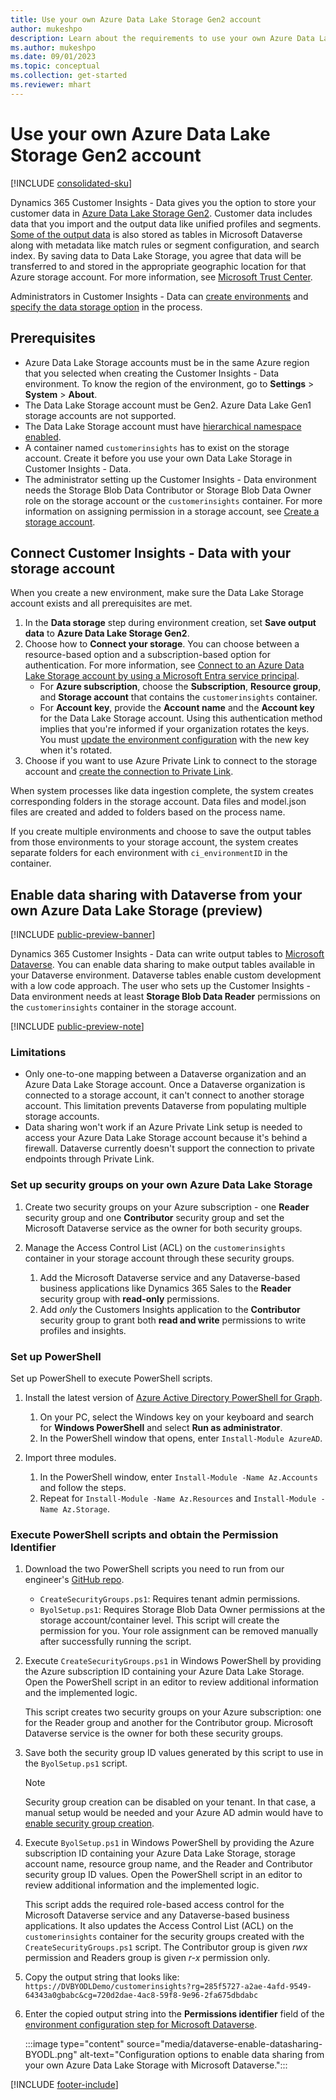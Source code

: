 ```yaml
---
title: Use your own Azure Data Lake Storage Gen2 account
author: mukeshpo
description: Learn about the requirements to use your own Azure Data Lake Storage account in Customer Insights - Data.
ms.author: mukeshpo
ms.date: 09/01/2023
ms.topic: conceptual
ms.collection: get-started
ms.reviewer: mhart
---
```


# Use your own Azure Data Lake Storage Gen2 account

[!INCLUDE [consolidated-sku](./includes/consolidated-sku.md)]

Dynamics 365 Customer Insights - Data gives you the option to store your customer data in [Azure Data Lake Storage Gen2](/azure/storage/blobs/data-lake-storage-introduction). Customer data includes data that you import and the output data like unified profiles and segments. [Some of the output data](tables.md#customer-insights---data-tables-in-dataverse) is also stored as tables in Microsoft Dataverse along with metadata like match rules or segment configuration, and search index. By saving data to Data Lake Storage, you agree that data will be transferred to and stored in the appropriate geographic location for that Azure storage account. For more information, see [Microsoft Trust Center](https://www.microsoft.com/trust-center).

Administrators in Customer Insights - Data can [create environments](create-environment.md) and [specify the data storage option](create-environment.md#step-2-configure-data-storage) in the process.

## Prerequisites

- Azure Data Lake Storage accounts must be in the same Azure region that you selected when creating the Customer Insights - Data environment. To know the region of the environment, go to **Settings** > **System** > **About**.
- The Data Lake Storage account must be Gen2. Azure Data Lake Gen1 storage accounts are not supported.
- The Data Lake Storage account must have [hierarchical namespace enabled](/azure/storage/blobs/data-lake-storage-namespace).
- A container named `customerinsights` has to exist on the storage account. Create it before you use your own Data Lake Storage in Customer Insights - Data.
- The administrator setting up the Customer Insights - Data environment needs the Storage Blob Data Contributor or Storage Blob Data Owner role on the storage account or the `customerinsights` container. For more information on assigning permission in a storage account, see [Create a storage account](/azure/storage/common/storage-account-create?toc=%2Fazure%2Fstorage%2Fblobs%2Ftoc.json&tabs=azure-portal).

## Connect Customer Insights - Data with your storage account

When you create a new environment, make sure the Data Lake Storage account exists and all prerequisites are met.

1. In the **Data storage** step during environment creation, set **Save output data** to **Azure Data Lake Storage Gen2**.
1. Choose how to **Connect your storage**. You can choose between a resource-based option and a subscription-based option for authentication. For more information, see [Connect to an Azure Data Lake Storage account by using a Microsoft Entra service principal](connect-service-principal.md).
   - For **Azure subscription**, choose the **Subscription**, **Resource group**, and **Storage account** that contains the `customerinsights` container.
   - For **Account key**, provide the **Account name** and the **Account key** for the Data Lake Storage account. Using this authentication method implies that you're informed if your organization rotates the keys. You must [update the environment configuration](manage-environments.md#edit-an-existing-environment) with the new key when it's rotated.
1. Choose if you want to use Azure Private Link to connect to the storage account and [create the connection to Private Link](private-link.md).

When system processes like data ingestion complete, the system creates corresponding folders in the storage account. Data files and model.json files are created and added to folders based on the process name.

If you create multiple environments and choose to save the output tables from those environments to your storage account, the system creates separate folders for each environment with `ci_environmentID` in the container.

## Enable data sharing with Dataverse from your own Azure Data Lake Storage (preview)

[!INCLUDE [public-preview-banner](includes/public-preview-banner.md)]

Dynamics 365 Customer Insights - Data can write output tables to [Microsoft Dataverse](/powerapps/maker/data-platform/data-platform-intro). You can enable data sharing to make output tables available in your Dataverse environment. Dataverse tables enable custom development with a low code approach. The user who sets up the Customer Insights - Data environment needs at least **Storage Blob Data Reader** permissions on the `customerinsights` container in the storage account.

[!INCLUDE [public-preview-note](includes/public-preview-note.md)]

### Limitations

- Only one-to-one mapping between a Dataverse organization and an Azure Data Lake Storage account. Once a Dataverse organization is connected to a storage account, it can't connect to another storage account. This limitation prevents Dataverse from populating multiple storage accounts.
- Data sharing won't work if an Azure Private Link setup is needed to access your Azure Data Lake Storage account because it's behind a firewall. Dataverse currently doesn't support the connection to private endpoints through Private Link.

### Set up security groups on your own Azure Data Lake Storage

1. Create two security groups on your Azure subscription - one **Reader** security group and one **Contributor** security group and set the Microsoft Dataverse service as the owner for both security groups.

1. Manage the Access Control List (ACL) on the `customerinsights` container in your storage account through these security groups.
   1. Add the Microsoft Dataverse service and any Dataverse-based business applications like Dynamics 365 Sales to the **Reader** security group with **read-only** permissions.
   1. Add *only* the Customers Insights application to the **Contributor** security group to grant both **read and write** permissions to write profiles and insights.

### Set up PowerShell

Set up PowerShell to execute PowerShell scripts.

1. Install the latest version of [Azure Active Directory PowerShell for Graph](/powershell/azure/active-directory/install-adv2).
   1. On your PC, select the Windows key on your keyboard and search for **Windows PowerShell** and select **Run as administrator**.
   1. In the PowerShell window that opens, enter `Install-Module AzureAD`.

1. Import three modules.
   1. In the PowerShell window, enter `Install-Module -Name Az.Accounts` and follow the steps.
   1. Repeat for `Install-Module -Name Az.Resources` and `Install-Module -Name Az.Storage`.

### Execute PowerShell scripts and obtain the Permission Identifier

1. Download the two PowerShell scripts you need to run from our engineer's [GitHub repo](https://github.com/trin-msft/byol).
   - `CreateSecurityGroups.ps1`: Requires tenant admin permissions.
   - `ByolSetup.ps1`: Requires Storage Blob Data Owner permissions at the storage account/container level. This script will create the permission for you. Your role assignment can be removed manually after successfully running the script.

1. Execute `CreateSecurityGroups.ps1` in Windows PowerShell by providing the Azure subscription ID containing your Azure Data Lake Storage. Open the PowerShell script in an editor to review additional information and the implemented logic.

   This script creates two security groups on your Azure subscription: one for the Reader group and another for the Contributor group. Microsoft Dataverse service is the owner for both these security groups.

1. Save both the security group ID values generated by this script to use in the `ByolSetup.ps1` script.

   > [!NOTE]
   > Security group creation can be disabled on your tenant. In that case, a manual setup would be needed and your Azure AD admin would have to [enable security group creation](/azure/active-directory/enterprise-users/groups-self-service-management).

1. Execute `ByolSetup.ps1` in Windows PowerShell by providing the Azure subscription ID containing your Azure Data Lake Storage, storage account name, resource group name, and the Reader and Contributor security group ID values. Open the PowerShell script in an editor to review additional information and the implemented logic.

   This script adds the required role-based access control for the Microsoft Dataverse service and any Dataverse-based business applications. It also updates the Access Control List (ACL) on the `customerinsights` container for the security groups created with the `CreateSecurityGroups.ps1` script. The Contributor group is given *rwx* permission and Readers group is given *r-x* permission only.

1. Copy the output string that looks like: `https://DVBYODLDemo/customerinsights?rg=285f5727-a2ae-4afd-9549-64343a0gbabc&cg=720d2dae-4ac8-59f8-9e96-2fa675dbdabc`

1. Enter the copied output string into the **Permissions identifier** field of the [environment configuration step for Microsoft Dataverse](create-environment.md#step-3-connect-to-microsoft-dataverse).

   :::image type="content" source="media/dataverse-enable-datasharing-BYODL.png" alt-text="Configuration options to enable data sharing from your own Azure Data Lake Storage with Microsoft Dataverse.":::

[!INCLUDE [footer-include](includes/footer-banner.md)]
